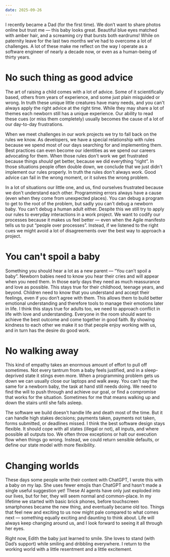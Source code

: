 ```yaml
---
date: 2025-09-26
---
```


I recently became a Dad (for the first time). We don’t want to share photos online but trust me — this baby looks great.
Beautiful blue eyes matched with amber hair, and a screaming cry that bursts both eardrums! While on paternity leave for
the last two months we’ve had to overcome a lot of challenges. A lot of these make me reflect on the way I operate as a
software engineer of nearly a decade now, or even as a human-being of thirty years.

# No such thing as good advice

The art of raising a child comes with a lot of advice. Some of it scientifically based, others from years of experience,
and some just plain misguided or wrong. In truth these unique little creatures have many needs, and you can't always
apply the right advice at the right time. While they may share a lot of themes each newborn still has a unique
experience. Our ability to read these cues (or miss them completely) usually becomes the cause of a lot of our
day-to-day frustrations.

When we meet challenges in our work projects we try to fall back on the rules we know. As developers, we have a special
relationship with rules because we spend most of our days searching for and implementing them. Best practices can even
become our identities as we spend our careers advocating for them. When those rules don't work we get frustrated because
things _should_ get better, because we did everything “right”. In those situations people often double down, we conclude
that we just didn't implement our rules properly. In truth the rules don't always work. Good advice can fail in the
wrong moment, or it solves the wrong problem.

In a lot of situations our little one, and us, find ourselves frustrated because we don't understand each other.
Programming errors always have a cause (even when they come from unexpected places). You can debug a program to get to
the root of the problem, but sadly you can't debug a newborn baby. You can't debug a human adult either. Despite this we
still try to apply our rules to everyday interactions in a work project. We want to codify our processes because it
makes us feel better — even when the Agile manifesto tells us to put “people over processes”. Instead, if we listened to
the right cues we might avoid a lot of disagreements over the best way to approach a project.

# You can't spoil a baby

Something you should hear a lot as a new parent — “You can’t spoil a baby”. Newborn babies need to know you hear their
cries and will appear when you need them. In those early days they need as much reassurance and love as possible. This
stays true for their childhood, teenage years, and beyond. Children need to know that you understand and accept their
feelings, even if you don’t agree with them. This allows them to build better emotional understanding and therefore
tools to manage their emotions later in life. I think this stays true for adults too, we need to approach conflict in
life with love and understanding. Everyone in the room should want to achieve the best outcome and come together in good
faith. By showing kindness to each other we make it so that people enjoy working with us, and in turn has the desire do
good work.

# No walking away

This kind of empathy takes an enormous amount of effort to pull off sometimes. Not every tantrum from a baby feels
justified, and in a sleep-deprived state it stings even more. When a programming problem gets us down we can usually
close our laptops and walk away. You can't say the same for a newborn baby, the task at hand still needs doing. We need
to find the will to push through and achieve our goal, or find a compromise that works for the situation. Sometimes for
me that means walking up and down the stairs until she falls asleep.

The software we build doesn't handle life and death most of the time. But it can handle high stakes decisions; payments
taken, payments not taken, forms submitted, or deadlines missed. I think the best software design stays flexible. It
should cope with all states (illegal or not), all inputs, and where possible all outputs too. We often throw exceptions
or halt our execution flow when things go wrong. Instead, we could return sensible defaults, or define our state model
with more flexibility.

# Changing worlds

These days some people write their content with ChatGPT, I wrote this with a baby on my lap. She uses fewer emojis 
than ChatGPT and hasn't made a single useful suggestion yet! These AI agents have only just exploded into our lives, 
but for her, they will seem normal and common-place. In my lifetime we started with basic brick phones, before 
touchscreen smartphones became the new thing, and eventually became old too. Things that feel new and exciting to us 
now might pale compared to what comes next — something equally exciting and daunting to think about. Life will 
always keep changing around us, and I look forward to seeing it all through her eyes.

Right now, Edith the baby just learned to smile. She loves to stand (with Dad’s support) while smiling and dribbling 
everywhere. I return to the working world with a little resentment and a little excitement.
